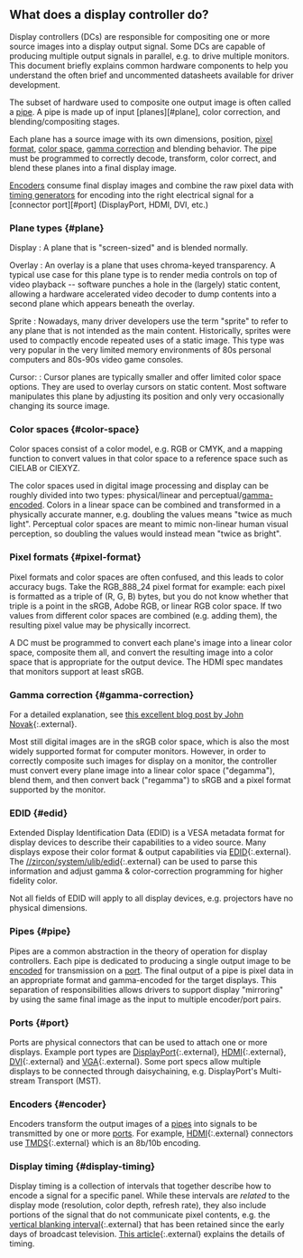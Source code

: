## What does a display controller do?

Display controllers (DCs) are responsible for compositing one or more source
images into a display output signal. Some DCs are capable of producing multiple
output signals in parallel, e.g. to drive multiple monitors. This document
briefly explains common hardware components to help you understand the often
brief and uncommented datasheets available for driver development.

The subset of hardware used to composite one output image is often called a
[pipe](#pipe). A pipe is made up of input [planes][#plane], color correction,
and blending/compositing stages.

Each plane has a source image with its own dimensions, position, [pixel
format](#pixel-format), [color space](#color-space), [gamma
correction](#gamma-correction) and blending behavior. The pipe must be
programmed to correctly decode, transform, color correct, and blend these planes
into a final display image.

[Encoders](#encoder) consume final display images and combine the raw pixel data
with [timing generators](#display-timing) for encoding into the right electrical
signal for a [connector port][#port] (DisplayPort, HDMI, DVI, etc.)

### Plane types {#plane}

Display
: A plane that is "screen-sized" and is blended normally.

Overlay
: An overlay is a plane that uses chroma-keyed transparency. A typical use case
  for this plane type is to render media controls on top of video playback --
  software punches a hole in the (largely) static content, allowing a hardware
  accelerated video decoder to dump contents into a second plane which appears
  beneath the overlay.

Sprite
: Nowadays, many driver developers use the term "sprite" to refer to any plane
  that is not intended as the main content. Historically, sprites were used to
  compactly encode repeated uses of a static image. This type was very popular
  in the very limited memory environments of 80s personal computers and 80s-90s
  video game consoles.

Cursor:
: Cursor planes are typically smaller and offer limited color space options.
  They are used to overlay cursors on static content. Most software manipulates
  this plane by adjusting its position and only very occasionally changing its
  source image.

### Color spaces {#color-space}

Color spaces consist of a color model, e.g. RGB or CMYK, and a mapping function
to convert values in that color space to a reference space such as CIELAB or
CIEXYZ.

The color spaces used in digital image processing and display can be roughly
divided into two types: physical/linear and
perceptual/[gamma-encoded](#gamma-correction). Colors in a linear space can be
combined and transformed in a physically accurate manner, e.g. doubling the
values means "twice as much light". Perceptual color spaces are meant to mimic
non-linear human visual perception, so doubling the values would instead mean
"twice as bright".

### Pixel formats {#pixel-format}

Pixel formats and color spaces are often confused, and this leads to color
accuracy bugs. Take the RGB_888_24 pixel format for example: each pixel is
formatted as a triple of (R, G, B) bytes, but you do not know whether that
triple is a point in the sRGB, Adobe RGB, or linear RGB color space. If two
values from different color spaces are combined (e.g. adding them), the
resulting pixel value may be physically incorrect.

A DC must be programmed to convert each plane's image into a linear color space,
composite them all, and convert the resulting image into a color space that is
appropriate for the output device. The HDMI spec mandates that monitors support
at least sRGB.

### Gamma correction {#gamma-correction}

For a detailed explanation, see [this excellent blog post by John
Novak][novak-gamma]{:.external}.

Most still digital images are in the sRGB color space, which is also the most
widely supported format for computer monitors. However, in order to correctly
composite such images for display on a monitor, the controller must convert
every plane image into a linear color space ("degamma"), blend them, and then
convert back ("regamma") to sRGB and a pixel format supported by the monitor.

### EDID {#edid}

Extended Display Identification Data (EDID) is a VESA metadata format for
display devices to describe their capabilities to a video source. Many displays
expose their color format & output capabilities via [EDID][edid]{:.external}.
The [//zircon/system/ulib/edid][edid-lib]{:.external} can be used to parse this
information and adjust gamma & color-correction programming for higher fidelity
color.

Not all fields of EDID will apply to all display devices, e.g. projectors have
no physical dimensions.

### Pipes {#pipe}

Pipes are a common abstraction in the theory of operation for display
controllers. Each pipe is dedicated to producing a single output image to be
[encoded](#encoder) for transmission on a [port](#port). The final output of a
pipe is pixel data in an appropriate format and gamma-encoded for the target
displays. This separation of responsibilities allows drivers to support display
"mirroring" by using the same final image as the input to multiple encoder/port
pairs.

### Ports {#port}

Ports are physical connectors that can be used to attach one or more displays.
Example port types are [DisplayPort][display-port]{:.external},
[HDMI][hdmi]{:.external}, [DVI][dvi]{:.external} and [VGA][vga]{:.external}.
Some port specs allow multiple displays to be connected through daisychaining,
e.g. DisplayPort's Multi-stream Transport (MST).

### Encoders {#encoder}

Encoders transform the output images of a [pipes](#pipe) into signals to be
transmitted by one or more [ports](#port). For example, [HDMI][hdmi]{:.external}
connectors use [TMDS][tmds]{:.external} which is an 8b/10b encoding.

### Display timing {#display-timing}

Display timing is a collection of intervals that together describe how to encode
a signal for a specific panel. While these intervals are _related_ to the
display mode (resolution, color depth, refresh rate), they also include portions
of the signal that do not communicate pixel contents, e.g. the [vertical
blanking interval][vblank-interval]{:.external} that has been retained since the
early days of broadcast television. [This article][display-timing]{:.external}
explains the details of timing.

[display-port]: https://en.wikipedia.org/wiki/DisplayPort#Connectors_and_pin_configuration
[display-timing]: https://en.wikipedia.org/wiki/Raster_scan#video_timing
[dvi]: https://en.wikipedia.org/wiki/Digital_Visual_Interface#Connector
[edid]: https://en.wikipedia.org/wiki/Extended_Display_Identification_Data
[edid-lib]: https://cs.opensource.google/fuchsia/fuchsia/+/main:zircon/system/ulib/edid
[hdmi]: https://en.wikipedia.org/wiki/HDMI#Connectors
[novak-gamma]: https://blog.johnnovak.net/2016/09/21/what-every-coder-should-know-about-gamma/
[tmds]: https://en.wikipedia.org/wiki/Transition-minimized_differential_signaling
[vblank-interval]: https://en.wikipedia.org/wiki/Vertical_blanking_interval
[vga]: https://en.wikipedia.org/wiki/VGA_connector
